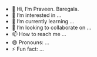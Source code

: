 - 👋 Hi, I’m Praveen. Baregala.
- 👀 I’m interested in ...
- 🌱 I’m currently learning ...
- 💞️ I’m looking to collaborate on ...
- 📫 How to reach me ...
- 😄 Pronouns: ...
- ⚡ Fun fact: ...

<!---
pbaregala/pbaregala is a ✨ special ✨ repository because its `README.md` (this file) appears on your GitHub profile.
You can click the Preview link to take a look at your changes.
--->
